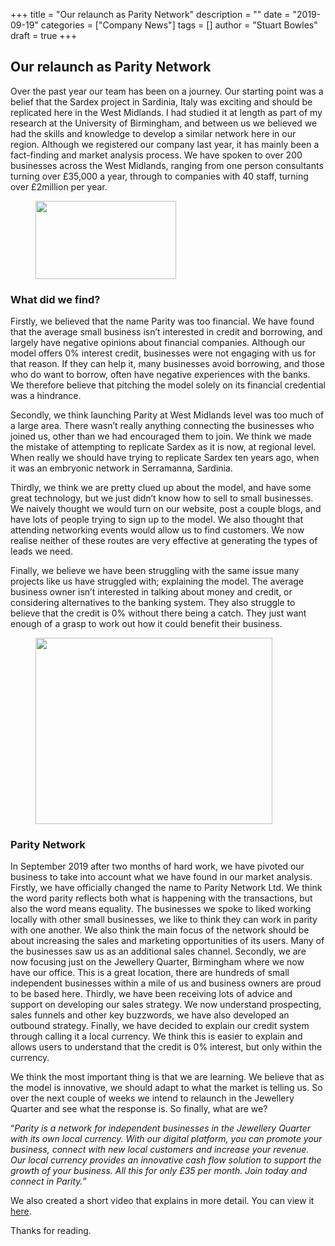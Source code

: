 +++
title = "Our relaunch as Parity Network"
description = ""
date = "2019-09-19"
categories = ["Company News"]
tags = []
author = "Stuart Bowles"
draft = true
+++


## Our relaunch as Parity Network


Over the past year our team has been on a journey. Our starting point was a belief that the Sardex project in Sardinia, Italy was exciting and should be replicated here in the West Midlands. I had studied it at length as part of my research at the University of Birmingham, and between us we believed we had the skills and knowledge to develop a similar network here in our region. Although we registered our company last year, it has mainly been a fact-finding and market analysis process. We have spoken to over 200 businesses across the West Midlands, ranging from one person consultants turning over £35,000 a year, through to companies with 40 staff, turning over £2million per year.

<figure class="wp-block-image is-resized"><img alt="" class="wp-image-4129" height="125" src="https://parity.uk/wp-content/uploads/2019/09/how-parity-works.png" width="225"/></figure>

### What did we find?

Firstly, we believed that the name Parity was too financial. We have found that the average small business isn’t interested in credit and borrowing, and largely have negative opinions about financial companies. Although our model offers 0% interest credit, businesses were not engaging with us for that reason. If they can help it, many businesses avoid borrowing, and those who do want to borrow, often have negative experiences with the banks. We therefore believe that pitching the model solely on its financial credential was a hindrance.

Secondly, we think launching Parity at West Midlands level was too much of a large area. There wasn’t really anything connecting the businesses who joined us, other than we had encouraged them to join. We think we made the mistake of attempting to replicate Sardex as it is now, at regional level. When really we should have trying to replicate Sardex ten years ago, when it was an embryonic network in Serramanna, Sardinia.

Thirdly, we think we are pretty clued up about the model, and have some great technology, but we just didn’t know how to sell to small businesses. We naively thought we would turn on our website, post a couple blogs, and have lots of people trying to sign up to the model. We also thought that attending networking events would allow us to find customers. We now realise neither of these routes are very effective at generating the types of leads we need.

Finally, we believe we have been struggling with the same issue many projects like us have struggled with; explaining the model. The average business owner isn’t interested in talking about money and credit, or considering alternatives to the banking system. They also struggle to believe that the credit is 0% without there being a catch. They just want enough of a grasp to work out how it could benefit their business.

<figure class="wp-block-image is-resized"><img alt="" class="wp-image-4126" height="298" src="https://parity.uk/wp-content/uploads/2019/09/parity-jewellery-quarter.png" width="379"/></figure>

### Parity Network

In September 2019 after two months of hard work, we have pivoted our business to take into account what we have found in our market analysis. Firstly, we have officially changed the name to Parity Network Ltd. We think the word parity reflects both what is happening with the transactions, but also the word means equality. The businesses we spoke to liked working locally with other small businesses, we like to think they can work in parity with one another. We also think the main focus of the network should be about increasing the sales and marketing opportunities of its users. Many of the businesses saw us as an additional sales channel. Secondly, we are now focusing just on the Jewellery Quarter, Birmingham where we now have our office. This is a great location, there are hundreds of small independent businesses within a mile of us and business owners are proud to be based here. Thirdly, we have been receiving lots of advice and support on developing our sales strategy. We now understand prospecting, sales funnels and other key buzzwords, we have also developed an outbound strategy. Finally, we have decided to explain our credit system through calling it a local currency. We think this is easier to explain and allows users to understand that the credit is 0% interest, but only within the currency.

We think the most important thing is that we are learning. We believe that as the model is innovative, we should adapt to what the market is telling us. So over the next couple of weeks we intend to relaunch in the Jewellery Quarter and see what the response is. So finally, what are we?

“_Parity is a network for independent businesses in the Jewellery Quarter with its own local currency. With our digital platform, you can promote your business, connect with new local customers and increase your revenue. Our local currency provides an innovative cash flow solution to support the growth of your business. All this for only £35 per month. Join today and connect in Parity.”_

We also created a short video that explains in more detail. You can view it [here](https://youtu.be/41kQ7wtNqns).

Thanks for reading.
